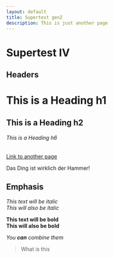 ```yaml
---
layout: default
title: Supertest genZ
description: This is just another page
---
```


# Supertest IV

## Headers

# This is a Heading h1
## This is a Heading h2
###### This is a Heading h6

[Link to another page](./new-page.html)

Das Ding ist wirklich der Hammer!

## Emphasis

*This text will be italic*  
_This will also be italic_

**This text will be bold**  
__This will also be bold__

_You **can** combine them_

> What is this

